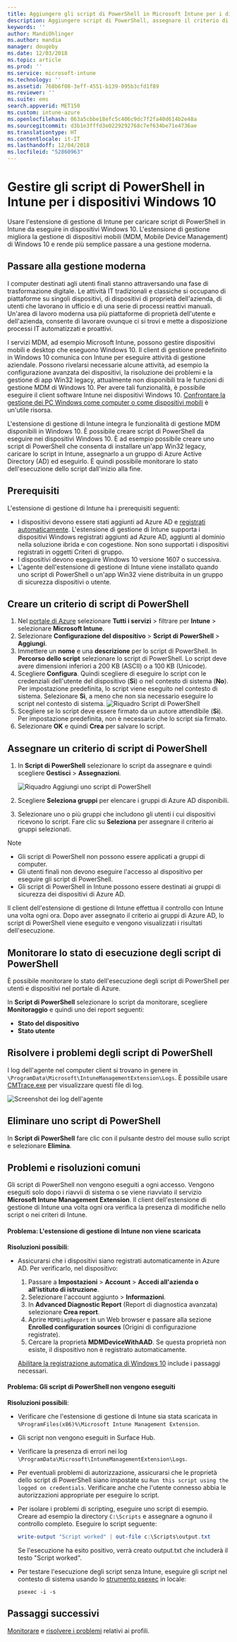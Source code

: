 ```yaml
---
title: Aggiungere gli script di PowerShell in Microsoft Intune per i dispositivi Windows 10 - Azure | Microsoft Docs
description: Aggiungere script di PowerShell, assegnare il criterio di script ai gruppi di Azure Active Directory, usare i report per monitorare gli script e ottenere informazioni sui passaggi necessari per eliminare gli script aggiunti ai dispositivi Windows 10 in Microsoft Intune. Vedere anche alcuni problemi e risoluzioni comuni.
keywords: ''
author: MandiOhlinger
ms.author: mandia
manager: dougeby
ms.date: 12/03/2018
ms.topic: article
ms.prod: ''
ms.service: microsoft-intune
ms.technology: ''
ms.assetid: 768b6f08-3eff-4551-b139-095b3cfd1f89
ms.reviewer: ''
ms.suite: ems
search.appverid: MET150
ms.custom: intune-azure
ms.openlocfilehash: 063a5cbbe18efc5c406c9dc7f2fa40d614b2e48a
ms.sourcegitcommit: d3b1e3fffd3e0229292768c7ef634be71e4736ae
ms.translationtype: HT
ms.contentlocale: it-IT
ms.lasthandoff: 12/04/2018
ms.locfileid: "52860963"
---
```

# <a name="manage-powershell-scripts-in-intune-for-windows-10-devices"></a>Gestire gli script di PowerShell in Intune per i dispositivi Windows 10

Usare l'estensione di gestione di Intune per caricare script di PowerShell in Intune da eseguire in dispositivi Windows 10. L'estensione di gestione migliora la gestione di dispositivi mobili (MDM, Mobile Device Management) di Windows 10 e rende più semplice passare a una gestione moderna.

## <a name="moving-to-modern-management"></a>Passare alla gestione moderna

I computer destinati agli utenti finali stanno attraversando una fase di trasformazione digitale. Le attività IT tradizionali e classiche si occupano di piattaforme su singoli dispositivi, di dispositivi di proprietà dell'azienda, di utenti che lavorano in ufficio e di una serie di processi reattivi manuali. Un'area di lavoro moderna usa più piattaforme di proprietà dell'utente e dell'azienda, consente di lavorare ovunque ci si trovi e mette a disposizione processi IT automatizzati e proattivi.

I servizi MDM, ad esempio Microsoft Intune, possono gestire dispositivi mobili e desktop che eseguono Windows 10. Il client di gestione predefinito in Windows 10 comunica con Intune per eseguire attività di gestione aziendale. Possono rivelarsi necessarie alcune attività, ad esempio la configurazione avanzata dei dispositivi, la risoluzione dei problemi e la gestione di app Win32 legacy, attualmente non disponibili tra le funzioni di gestione MDM di Windows 10. Per avere tali funzionalità, è possibile eseguire il client software Intune nei dispositivi Windows 10. [Confrontare la gestione dei PC Windows come computer o come dispositivi mobili](pc-management-comparison.md) è un'utile risorsa.

L'estensione di gestione di Intune integra le funzionalità di gestione MDM disponibili in Windows 10. È possibile creare script di PowerShell da eseguire nei dispositivi Windows 10. È ad esempio possibile creare uno script di PowerShell che consenta di installare un'app Win32 legacy, caricare lo script in Intune, assegnarlo a un gruppo di Azure Active Directory (AD) ed eseguirlo. È quindi possibile monitorare lo stato dell'esecuzione dello script dall'inizio alla fine.

## <a name="prerequisites"></a>Prerequisiti

L'estensione di gestione di Intune ha i prerequisiti seguenti:

- I dispositivi devono essere stati aggiunti ad Azure AD e [registrati automaticamente](windows-enroll.md#enable-windows-10-automatic-enrollment). L'estensione di gestione di Intune supporta i dispositivi Windows registrati aggiunti ad Azure AD, aggiunti al dominio nella soluzione ibrida e con cogestione. Non sono supportati i dispositivi registrati in oggetti Criteri di gruppo.
- I dispositivi devono eseguire Windows 10 versione 1607 o successiva.
- L'agente dell'estensione di gestione di Intune viene installato quando uno script di PowerShell o un'app Win32 viene distribuita in un gruppo di sicurezza dispositivi o utente.

## <a name="create-a-powershell-script-policy"></a>Creare un criterio di script di PowerShell 

1. Nel [portale di Azure](https://portal.azure.com) selezionare **Tutti i servizi** > filtrare per **Intune** > selezionare **Microsoft Intune**.
2. Selezionare **Configurazione del dispositivo** > **Script di PowerShell** > **Aggiungi**.
3. Immettere un **nome** e una **descrizione** per lo script di PowerShell. In **Percorso dello script** selezionare lo script di PowerShell. Lo script deve avere dimensioni inferiori a 200 KB (ASCII) o a 100 KB (Unicode).
4. Scegliere **Configura**. Quindi scegliere di eseguire lo script con le credenziali dell'utente del dispositivo (**Sì**) o nel contesto di sistema (**No**). Per impostazione predefinita, lo script viene eseguito nel contesto di sistema. Selezionare **Sì**, a meno che non sia necessario eseguire lo script nel contesto di sistema. 
  ![Riquadro Script di PowerShell](./media/mgmt-extension-add-script.png)
5. Scegliere se lo script deve essere firmato da un autore attendibile (**Sì**). Per impostazione predefinita, non è necessario che lo script sia firmato. 
6. Selezionare **OK** e quindi **Crea** per salvare lo script.

## <a name="assign-a-powershell-script-policy"></a>Assegnare un criterio di script di PowerShell

1. In **Script di PowerShell** selezionare lo script da assegnare e quindi scegliere **Gestisci** > **Assegnazioni**.

    ![Riquadro Aggiungi uno script di PowerShell](./media/mgmt-extension-assignments.png)

2. Scegliere **Seleziona gruppi** per elencare i gruppi di Azure AD disponibili. 
3. Selezionare uno o più gruppi che includono gli utenti i cui dispositivi ricevono lo script. Fare clic su **Seleziona** per assegnare il criterio ai gruppi selezionati.

> [!NOTE]
> - Gli script di PowerShell non possono essere applicati a gruppi di computer.
> - Gli utenti finali non devono eseguire l'accesso al dispositivo per eseguire gli script di PowerShell.
> - Gli script di PowerShell in Intune possono essere destinati ai gruppi di sicurezza dei dispositivi di Azure AD.

Il client dell'estensione di gestione di Intune effettua il controllo con Intune una volta ogni ora. Dopo aver assegnato il criterio ai gruppi di Azure AD, lo script di PowerShell viene eseguito e vengono visualizzati i risultati dell'esecuzione.

## <a name="monitor-run-status-for-powershell-scripts"></a>Monitorare lo stato di esecuzione degli script di PowerShell

È possibile monitorare lo stato dell'esecuzione degli script di PowerShell per utenti e dispositivi nel portale di Azure.

In **Script di PowerShell** selezionare lo script da monitorare, scegliere **Monitoraggio** e quindi uno dei report seguenti:

- **Stato del dispositivo**
- **Stato utente**

## <a name="troubleshoot-powershell-scripts"></a>Risolvere i problemi degli script di PowerShell

I log dell'agente nel computer client si trovano in genere in `\ProgramData\Microsoft\IntuneManagementExtension\Logs`. È possibile usare [CMTrace.exe](https://docs.microsoft.com/sccm/core/support/tools) per visualizzare questi file di log. 

![Screenshot dei log dell'agente](./media/apps-win32-app-10.png)  

## <a name="delete-a-powershell-script"></a>Eliminare uno script di PowerShell

In **Script di PowerShell** fare clic con il pulsante destro del mouse sullo script e selezionare **Elimina**.

## <a name="common-issues-and-resolutions"></a>Problemi e risoluzioni comuni

Gli script di PowerShell non vengono eseguiti a ogni accesso. Vengono eseguiti solo dopo i riavvii di sistema o se viene riavviato il servizio **Microsoft Intune Management Extension**. Il client dell'estensione di gestione di Intune una volta ogni ora verifica la presenza di modifiche nello script o nei criteri di Intune.

#### <a name="issue-intune-management-extension-doesnt-download"></a>Problema: L'estensione di gestione di Intune non viene scaricata

**Risoluzioni possibili**:

- Assicurarsi che i dispositivi siano registrati automaticamente in Azure AD. Per verificarlo, nel dispositivo: 

  1. Passare a **Impostazioni** > **Account** > **Accedi all'azienda o all'istituto di istruzione**.
  2. Selezionare l'account aggiunto > **Informazioni**.
  3. In **Advanced Diagnostic Report** (Report di diagnostica avanzata) selezionare **Crea report**.
  4. Aprire `MDMDiagReport` in un Web browser e passare alla sezione **Enrolled configuration sources** (Origini di configurazione registrate).
  5. Cercare la proprietà **MDMDeviceWithAAD**. Se questa proprietà non esiste, il dispositivo non è registrato automaticamente.

    [Abilitare la registrazione automatica di Windows 10](windows-enroll.md#enable-windows-10-automatic-enrollment) include i passaggi necessari.

#### <a name="issue-the-powershell-scripts-do-not-run"></a>Problema: Gli script di PowerShell non vengono eseguiti

**Risoluzioni possibili**:

- Verificare che l'estensione di gestione di Intune sia stata scaricata in `%ProgramFiles(x86)%\Microsoft Intune Management Extension`.
- Gli script non vengono eseguiti in Surface Hub.
- Verificare la presenza di errori nei log `\ProgramData\Microsoft\IntuneManagementExtension\Logs`.
- Per eventuali problemi di autorizzazione, assicurarsi che le proprietà dello script di PowerShell siano impostate su `Run this script using the logged on credentials`. Verificare anche che l'utente connesso abbia le autorizzazioni appropriate per eseguire lo script.
- Per isolare i problemi di scripting, eseguire uno script di esempio. Creare ad esempio la directory `C:\Scripts` e assegnare a ognuno il controllo completo. Eseguire lo script seguente:

  ```powershell
  write-output "Script worked" | out-file c:\Scripts\output.txt
  ```

  Se l'esecuzione ha esito positivo, verrà creato output.txt che includerà il testo "Script worked".

- Per testare l'esecuzione degli script senza Intune, eseguire gli script nel contesto di sistema usando lo [strumento psexec](https://docs.microsoft.com/sysinternals/downloads/psexec) in locale:

  `psexec -i -s`

## <a name="next-steps"></a>Passaggi successivi

[Monitorare](device-profile-monitor.md) e [risolvere i problemi](device-profile-troubleshoot.md) relativi ai profili.

